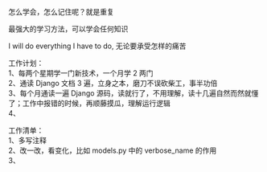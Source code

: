 
怎么学会，怎么记住呢？就是重复  

最强大的学习方法，可以学会任何知识  

I will do everything I have to do, 无论要承受怎样的痛苦  


工作计划：  
1、每两个星期学一门新技术，一个月学 2 两门  
2、通读 Django 文档 3 遍，立身之本，磨刀不误砍柴工，事半功倍  
3、每个月通读一遍 Django 源码，读就行了，不用理解，读十几遍自然而然就懂了；工作中报错的时候，再顺藤摸瓜，理解运行逻辑  
4、



工作清单：  
1、多写注释  
2、改一改，看变化，比如 models.py 中的 verbose_name 的作用  
3、  
